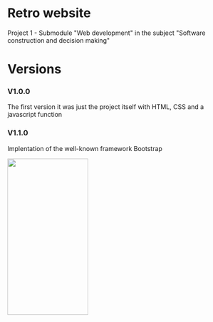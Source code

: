 # Retro website

Project 1 - Submodule "Web development" in the subject "Software construction and decision making"

Versions
======

### V1.0.0
The first version it was just the project itself with HTML, CSS and a javascript function

### V1.1.0

Implentation of the well-known framework Bootstrap

<img src="capture.gif"  width="60%" height="30%">
